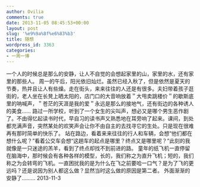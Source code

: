 ```yaml
---
author: Ovilia
comments: true
date: 2013-11-05 08:45:53+00:00
layout: post
slug: '%e9%9a%8f%e6%83%b3'
title: 随想
wordpress_id: 3363
categories:
- 一周一博
---
```


一个人的时候总是那么的安静，让人不自觉的会想起家里的山，家里的水，还有家里的那些人。
周一的午后，阳光依旧灿烂。虽然已经入秋了，但是依然是夏天的节奏，热并且让人有些燥。走在街头，来来往往的人还是有很多。夫妇带着孩子逛街的，老人坐在长凳上晒太阳的，店门口的大音响放着＂大甩卖跳楼价＂的歇斯底里的呐喊声，＂苍茫的天涯是我的爱＂永远是那么的接地气，还有街边的各种诱人的美食……
路过一所学校，听到了一个女生的尖叫声，想必又是哪个男生恶作剧了。不由得忆起读书时代，早自习的读书声又熟悉地在耳旁响了起来。课间，到处都充满声音，突然某处的欢笑声会让你不由自主的去找寻它的生处。只是现在很难再有那时简单的快乐了。
站在路边，看着来来往往的行人和车辆，会想“他们都在想什么呢？”看着公交车会想“这趟车的起点是哪里？终点又是哪里呢？”此刻的我就像是一只迷途的羔羊，看到了终点却找不到前进的路。
童年的纸飞机一直停留在脑海中，那时候会有各种各样的模型，长的，我们称之为直升飞机；短的，我们称之为会转弯的飞机。一直困扰我的是为什么在飞之前要哈一口气？是为了飞的更远吗？还是说因为别人都这么做？显然当时这么做的原因是第二者。
外面渐渐的安静了………
2013-11-3
